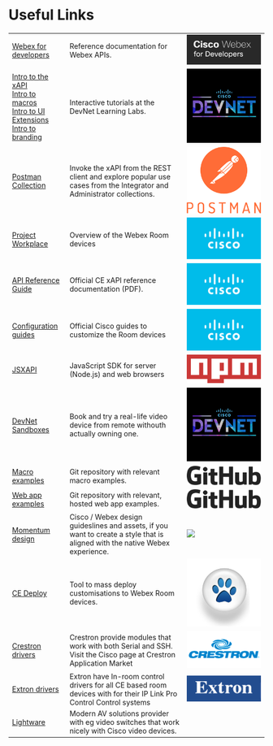 # Useful Links

<table class="links">
  <tbody>
    <tr>
      <td>
        <a href="https://developer.webex.com/" target="_blank">Webex for developers</a>
      </td>
      <td>Reference documentation for Webex APIs.</td>
      <td><img class="logo" src="/docs/images/logos/webexfordevs.png" /></td>
    </tr>
    <tr>
      <td>
        <a href="https://developer.cisco.com/learning/labs/collab-xapi-intro" target="_blank">Intro to the xAPI </a>
        <br/>
        <a href="https://developer.cisco.com/learning/labs/collab-xapi-macros" target="_blank">Intro to macros </a>
        <br/>
        <a href="https://developer.cisco.com/learning/labs/collab-xapi-controls" target="_blank">Intro to UI Extensions</a>
        <br/>
        <a href="https://developer.cisco.com/learning/labs/collab-xapi-branding" target="_blank">Intro to branding</a>
      </td>
      <td>
       Interactive tutorials at the DevNet Learning Labs.
      </td>
      <td><img class="logo" src="/docs/images/logos/devnet.png" /></td>
    </tr>
    <tr>
      <td><a href="https://github.com/CiscoDevNet/postman-xapi" target="_blank">Postman Collection</a></td>
      <td>Invoke the xAPI from the REST client and explore popular use cases from the Integrator and Administrator collections.</td>
      <td><img class="logo" src="/docs/images/logos/postman.png" /></td>
    </tr>
    <tr>
      <td>
        <a href="https://projectworkplace.cisco.com/" target="_blank">Project Workplace</a>
        </td>
        <td>Overview of the Webex Room devices</td>
      <td><img class="logo" src="/docs/images/logos/cisco.png" /></td>
    </tr>
    <tr>
      <td><a href="https://www.cisco.com/c/en/us/support/collaboration-endpoints/spark-room-kit-series/products-command-reference-list.html" target="_blank">API Reference Guide</a></td>
      <td>Official CE xAPI reference documentation (PDF).</td>
      <td><img class="logo" src="/docs/images/logos/cisco.png" /></td>
    </tr>
    <tr>
      <td>
        <a href="https://www.cisco.com/c/en/us/support/collaboration-endpoints/telepresence-quick-set-series/products-installation-and-configuration-guides-list.html" target="_blank">Configuration guides</a>
      <td>Official Cisco guides to customize the Room devices</td>
      <td><img class="logo" src="/docs/images/logos/cisco.png" /></td>
      </td>
    </tr>
    <tr>
      <td><a href="https://www.npmjs.com/package/jsxapi" target="_blank">JSXAPI</a></td>
      <td>JavaScript SDK for server (Node.js) and web browsers</td>
      <td><img class="logo" src="/docs/images/logos/npm.png" /></td>
    </tr>
    <tr>
      <td>
        <a href="https://devnetsandbox.cisco.com/RM/Diagram/Index/d454dc40-f2f2-45d0-b5f4-d61f77e5b14e?diagramType=Topology" target="_blank">DevNet Sandboxes</a>
      <td>Book and try a real-life video device from remote withouth actually owning one.</td>
      <td><img class="logo" src="/docs/images/logos/devnet.png" /></td>
      </td>
    </tr>
    <tr>
      <td>
        <a href="https://github.com/CiscoDevNet/roomdevices-macros-samples/" target="_blank">Macro examples</a>
      <td>Git repository with relevant macro examples.</td>
      <td><img class="logo" src="/docs/images/logos/github.png" /></td>
      </td>
    </tr>
    <tr>
      <td>
        <a href="https://cisco-ce.github.io/roomos-samples/" target="_blank">Web app examples</a>
      <td>Git repository with relevant, hosted web app examples.</td>
      <td><img class="logo" src="/docs/images/logos/github.png" /></td>
      </td>
    </tr>
    <tr>
      <td>
        <a href="https://momentum.design/" target="_blank">Momentum design</a>
      <td>Cisco / Webex design guideslines and assets, if you want to create a style that is aligned with the native Webex experience.</td>
      <td><img class="logo" src="https://momentum.design/apple-touch-icon-57x57.png" /></td>
      </td>
    </tr>
    <tr>
      <td>
        <a href="https://github.com/voipnorm/CE-Deploy" target="_blank">CE Deploy</a>
      </td>
      <td>Tool to mass deploy customisations to Webex Room devices.</td>
      <td><img class="logo" src="/docs/images/logos/ce-deploy.png" /></td>
    </tr>
    <tr>
      <td>
        <a href="https://applicationmarket.crestron.com/cisco/" target="_blank">Crestron drivers</a>
      </td>
      <td>Crestron provide modules that work with both Serial and SSH. Visit the Cisco page at Crestron Application Market</td>
      <td><img class="logo" src="/docs/images/logos/crestron.png" /></td>
    </tr>
    <tr>
      <td>
        <a href="https://www.extron.com/article/ciscotouch" target="_blank">Extron drivers</a>
      </td>
      <td>Extron have In-room control drivers for all CE based room devices with for their IP Link Pro Control Control systems</td>
      <td><img class="logo" src="/docs/images/logos/extron.png" /></td>
    </tr>
    <tr>
      <td>
        <a href="https://lightware.com/cisco-integration-lightware" target="_blank">Lightware</a>
      </td>
      <td>Modern AV solutions provider with eg video switches that work nicely with Cisco video devices.</td>
      <td></td>
    </tr>

</tbody>
</table>
